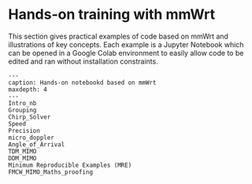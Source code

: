 # Hands-on training with mmWrt

This section gives practical examples of code based on mmWrt and illustrations of key concepts.
Each example is a Jupyter Notebook which can be opened in a Google Colab environment to easily allow code to be edited 
and ran without installation constraints.

```{toctree}
---
caption: Hands-on notebookd based on mmWrt
maxdepth: 4
---
Intro_nb
Grouping
Chirp_Solver
Speed
Precision
micro_doppler
Angle_of_Arrival
TDM_MIMO
DDM_MIMO
Minimum Reproducible Examples (MRE)
FMCW_MIMO_Maths_proofing
```
